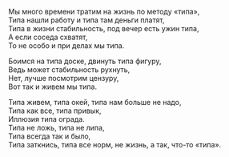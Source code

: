 Мы много времени тратим на жизнь по методу «типа»,  
Типа нашли работу и типа там деньги платят,  
Типа в жизни стабильность, под вечер есть ужин типа,  
А если соседа схватят,  
То не особо и при делах мы типа.  
  
Боимся на типа доске, двинуть типа фигуру,  
Ведь может стабильность рухнуть,  
Нет, лучше посмотрим цензуру,  
Вот так и живем мы типа.  
  
Типа живем, типа окей, типа нам больше не надо,  
Типа как все, типа привык,  
Иллюзия типа ограда.  
Типа не ложь, типа не липа,  
Типа всегда так и было,  
Типа заткнись, типа все норм, не жизнь, а так, что-то «типа».  
